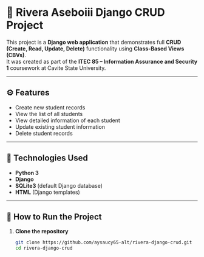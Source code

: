# 🧱 Rivera Aseboiii Django CRUD Project

This project is a **Django web application** that demonstrates full **CRUD (Create, Read, Update, Delete)** functionality using **Class-Based Views (CBVs)**.  
It was created as part of the **ITEC 85 – Information Assurance and Security 1** coursework at Cavite State University.

---

## ⚙️ Features

- Create new student records  
- View the list of all students  
- View detailed information of each student  
- Update existing student information  
- Delete student records  

---

## 🧩 Technologies Used

- **Python 3**
- **Django**
- **SQLite3** (default Django database)
- **HTML** (Django templates)

---

## 🚀 How to Run the Project

1. **Clone the repository**
   ```bash
   git clone https://github.com/aysaucy65-alt/rivera-django-crud.git
   cd rivera-django-crud
